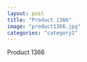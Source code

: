 ```yaml
---
layout: post
title: "Product 1366"
image: "product1366.jpg"
categories: "category1"
---
```

Product 1366
